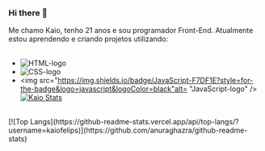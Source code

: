 ### Hi there 👋

Me chamo Kaio, tenho 21 anos e sou programador Front-End. Atualmente estou aprendendo e criando projetos utilizando:
<br>
<br>
- <img src="https://img.shields.io/badge/HTML5-E34F26?style=for-the-badge&logo=html5&logoColor=white" alt="HTML-logo" />
- <img src="https://img.shields.io/badge/CSS3-1572B6?style=for-the-badge&logo=css3&logoColor=white" alt="CSS-logo" />
- <img src="https://img.shields.io/badge/JavaScript-F7DF1E?style=for-the-badge&logo=javascript&logoColor=black"alt= "JavaScript-logo" />
[![Kaio Stats](https://github-readme-stats.vercel.app/api?username=kaiofelips)](https://github.com/anuraghazra/github-readme-stats)
<br>
[![Top Langs](https://github-readme-stats.vercel.app/api/top-langs/?username=kaiofelips)](https://github.com/anuraghazra/github-readme-stats)
